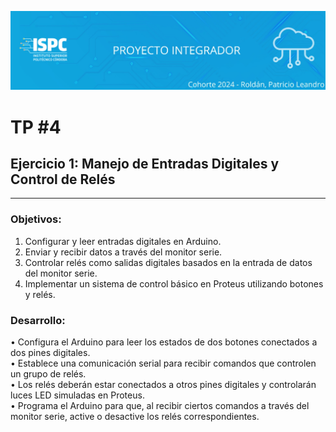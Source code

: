 ![banner](https://github.com/ISPC-TST-PI-I-2024/LeandroRoldan/blob/main/TP%203/.rsc/img/banner.png)

# TP #4

## Ejercicio 1: Manejo de Entradas Digitales y Control de Relés  

---


### Objetivos:
1. Configurar y leer entradas digitales en Arduino.
2. Enviar y recibir datos a través del monitor serie.
3. Controlar relés como salidas digitales basados en la entrada de
datos del monitor serie.
4. Implementar un sistema de control básico en Proteus utilizando
botones y relés.
### Desarrollo:
• Configura el Arduino para leer los estados de dos botones conectados a dos pines digitales.  
• Establece una comunicación serial para recibir comandos que controlen un grupo de relés.  
• Los relés deberán estar conectados a otros pines digitales y controlarán luces LED simuladas en Proteus.  
• Programa el Arduino para que, al recibir ciertos comandos a través del monitor serie, active o desactive los relés correspondientes.  